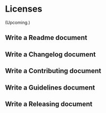 # Licenses

(Upcoming.)

## Write a Readme document

## Write a Changelog document

## Write a Contributing document

## Write a Guidelines document

## Write a Releasing document
